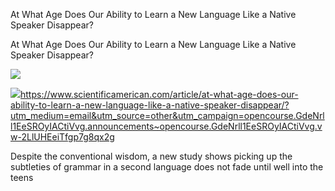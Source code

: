 At What Age Does Our Ability to Learn a New Language Like a Native Speaker Disappear?

At What Age Does Our Ability to Learn a New Language Like a Native Speaker Disappear?

![](../_resources/f88a334c4d34794d332090a270a2bc5b.png)

![](../_resources/a55e279b2a1664a99001b164bec0aa21.png)https://www.scientificamerican.com/article/at-what-age-does-our-ability-to-learn-a-new-language-like-a-native-speaker-disappear/?utm_medium=email&utm_source=other&utm_campaign=opencourse.GdeNrll1EeSROyIACtiVvg.announcements~opencourse.GdeNrll1EeSROyIACtiVvg.vw-2LlUHEeiTfgp7g8qx2g

Despite the conventional wisdom, a new study shows picking up the subtleties of grammar in a second language does not fade until well into the teens